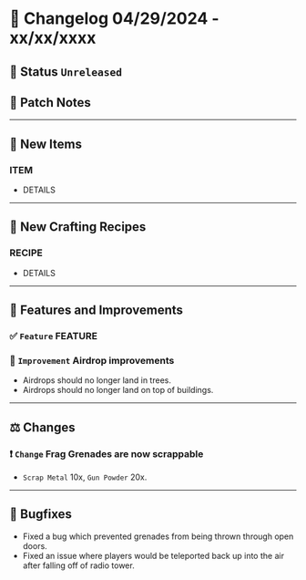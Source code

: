 # :bookmark_tabs:  Changelog 04/29/2024 - xx/xx/xxxx

## :red_circle: Status `Unreleased`
<!-- ## :green_circle: Status `Released` -->

## :speech_balloon: Patch Notes

________

## :gun: New Items

### ITEM
- DETAILS

________

## :thread: New Crafting Recipes

### RECIPE
- DETAILS

________

## :loudspeaker: Features and Improvements


### :white_check_mark: `Feature` FEATURE

### :arrow_up_small: `Improvement` Airdrop improvements
- Airdrops should no longer land in trees.
- Airdrops should no longer land on top of buildings.

________

## :balance_scale: Changes

### :exclamation: `Change` Frag Grenades are now scrappable
- `Scrap Metal` 10x, `Gun Powder` 20x.

________

## :bug: Bugfixes
- Fixed a bug which prevented grenades from being thrown through open doors.
- Fixed an issue where players would be teleported back up into the air after falling off of radio tower.

